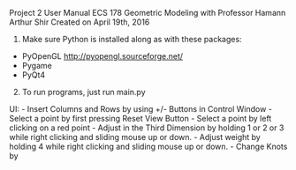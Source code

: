 Project 2 User Manual
ECS 178 Geometric Modeling with Professor Hamann
Arthur Shir
Created on April 19th, 2016

1. Make sure Python is installed along as with these packages:
- PyOpenGL http://pyopengl.sourceforge.net/
- Pygame
- PyQt4

2. To run programs, just run main.py

UI:
	- Insert Columns and Rows by using +/- Buttons in Control Window
	- Select a point by first pressing Reset View Button
		- Select a point by left clicking on a red point
		- Adjust in the Third Dimension by holding 1 or 2 or 3 while right clicking and sliding mouse up or down.
		- Adjust weight by holding 4 while right clicking and sliding mouse up or down.
	- Change Knots by 